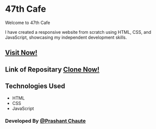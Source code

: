 <h1>47th Cafe</h1>

<p> Welcome to 47th Cafe </p>
<p> I have created a responsive website from scratch using HTML, CSS, and JavaScript, showcasing my independent development skills. </p>

<h2><a href="https://47thcafe.netlify.app" target="_blank">Visit Now!</a></h2>

<h2>Link of Repositary <a href="https://github.com/prashantofficial192/Cafe.git" target="_blank"> Clone Now!</a> </h2>

<h2>Technologies Used</h2>

<ul>
  <li>HTML</li>
  <li>CSS</li>
  <li>JavaScript </li>
</ul>

<h3>Developed By <a href="https://pcportfolio.netlify.app/" target="_blank"> @Prashant Chaute </a> </h3>
